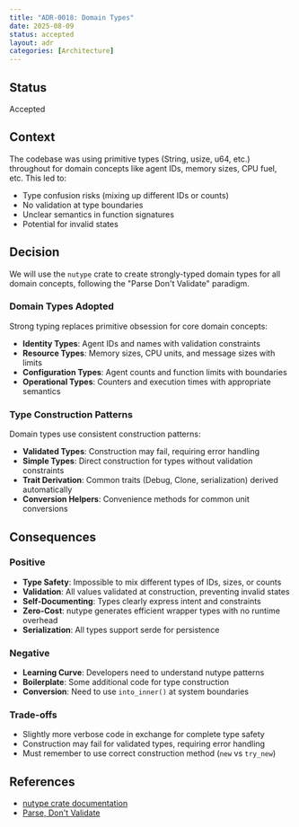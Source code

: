 ```yaml
---
title: "ADR-0018: Domain Types"
date: 2025-08-09
status: accepted
layout: adr
categories: [Architecture]
---
```



## Status

Accepted

## Context

The codebase was using primitive types (String, usize, u64, etc.) throughout for
domain concepts like agent IDs, memory sizes, CPU fuel, etc. This led to:

- Type confusion risks (mixing up different IDs or counts)
- No validation at type boundaries
- Unclear semantics in function signatures
- Potential for invalid states

## Decision

We will use the `nutype` crate to create strongly-typed domain types for all
domain concepts, following the "Parse Don't Validate" paradigm.

### Domain Types Adopted

Strong typing replaces primitive obsession for core domain concepts:

- **Identity Types**: Agent IDs and names with validation constraints
- **Resource Types**: Memory sizes, CPU units, and message sizes with limits
- **Configuration Types**: Agent counts and function limits with boundaries
- **Operational Types**: Counters and execution times with appropriate semantics

### Type Construction Patterns

Domain types use consistent construction patterns:

- **Validated Types**: Construction may fail, requiring error handling
- **Simple Types**: Direct construction for types without validation constraints
- **Trait Derivation**: Common traits (Debug, Clone, serialization) derived
  automatically
- **Conversion Helpers**: Convenience methods for common unit conversions

## Consequences

### Positive

- **Type Safety**: Impossible to mix different types of IDs, sizes, or counts
- **Validation**: All values validated at construction, preventing invalid
  states
- **Self-Documenting**: Types clearly express intent and constraints
- **Zero-Cost**: nutype generates efficient wrapper types with no runtime
  overhead
- **Serialization**: All types support serde for persistence

### Negative

- **Learning Curve**: Developers need to understand nutype patterns
- **Boilerplate**: Some additional code for type construction
- **Conversion**: Need to use `into_inner()` at system boundaries

### Trade-offs

- Slightly more verbose code in exchange for complete type safety
- Construction may fail for validated types, requiring error handling
- Must remember to use correct construction method (`new` vs `try_new`)

## References

- [nutype crate documentation](https://docs.rs/nutype)
- [Parse, Don't Validate](https://lexi-lambda.github.io/blog/2019/11/05/parse-don-t-validate/)

